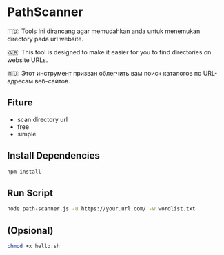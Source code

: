 # PathScanner
🇮🇩:
Tools Ini dirancang agar memudahkan anda untuk menemukan directory pada url website.

🇬🇧: This tool is designed to make it easier for you to find directories on website URLs.

🇷🇺:
Этот инструмент призван облегчить вам поиск каталогов по URL-адресам веб-сайтов.


## Fiture
- scan directory url
- free
- simple

## Install Dependencies
```bash
npm install
```
## Run Script
```bash
node path-scanner.js -u https://your.url.com/ -w wordlist.txt
```
## (Opsional)
```bash
chmod +x hello.sh
```


